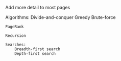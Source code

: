 Add more detail to most pages

Algorithms:
    Divide-and-conquer
    Greedy
    Brute-force

    PageRank

    Recursion
    
    Searches:
        Breadth-first search
        Depth-first search